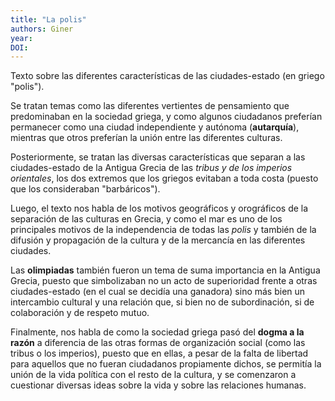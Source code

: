 ```yaml
---
title: "La polis"
authors: Giner
year: 
DOI: 
---
```


Texto sobre las diferentes características de las ciudades-estado (en griego "polis").

Se tratan temas como las diferentes vertientes de pensamiento que predominaban en la sociedad griega, y como algunos ciudadanos preferían permanecer como una ciudad independiente y autónoma (**autarquía**), mientras que otros preferían la unión entre las diferentes culturas.

Posteriormente, se tratan las diversas características que separan a las ciudades-estado de la Antigua Grecia de las *tribus y de los imperios orientales*, los dos extremos que los griegos evitaban a toda costa (puesto que los consideraban "barbáricos").

Luego, el texto nos habla de los motivos geográficos y orográficos de la separación de las culturas en Grecia, y como el mar es uno de los principales motivos de la independencia de todas las *polis* y también de la difusión y propagación de la cultura y de la mercancía en las diferentes ciudades.

Las **olimpiadas** también fueron un tema de suma importancia en la Antigua Grecia, puesto que simbolizaban no un acto de superioridad frente a otras ciudades-estado (en el cual se decidía una ganadora) sino más bien un intercambio cultural y una relación que, si bien no de subordinación, si de colaboración y de respeto mutuo.

Finalmente, nos habla de como la sociedad griega pasó del **dogma a la razón** a diferencia de las otras formas de organización social (como las tribus o los imperios), puesto que en ellas, a pesar de la falta de libertad para aquellos que no fueran ciudadanos propiamente dichos, se permitía la unión de la vida política con el resto de la cultura, y se comenzaron a cuestionar diversas ideas sobre la vida y sobre las relaciones humanas.
